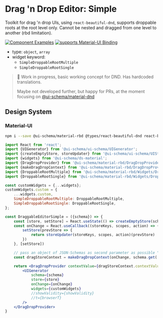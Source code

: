 # Drag 'n Drop Editor: Simple

Toolkit for drag 'n drop UIs, using `react-beautiful-dnd`, supports droppable roots at the root level only. Cannot be nested and dragged from one level to another (rbd limitation).

[![Component Examples](https://img.shields.io/badge/Examples-green?labelColor=1d3d39&color=1a6754&logoColor=ffffff&style=flat-square&logo=plex)](#demo-ui-generator) [![supports Material-UI Binding](https://img.shields.io/badge/Material-green?labelColor=1a237e&color=0d47a1&logoColor=ffffff&style=flat-square&logo=material-ui)](#material-ui)

- type: `object`, `array`
- widget keyword:
    - `SimpleDroppableRootMultiple`
    - `SimpleDroppableRootSingle`

> 🚧 Work in progress, basic working concept for DND. Has hardcoded translations.
>
> Maybe not developed further, but happy for PRs, at the moment focusing on [@ui-schema/material-dnd](/docs/widgets/Drag-n-Drop-Editor)

## Design System

### Material-UI

```bash
npm i --save @ui-schema/material-rbd @types/react-beautiful-dnd react-beautiful-dnd
```

```jsx
import React from 'react';
import {UIGenerator} from '@ui-schema/ui-schema/UIGenerator';
import {createEmptyStore, storeUpdater} from '@ui-schema/ui-schema/UIStore';
import {widgets} from '@ui-schema/ds-material';
import {DragDropProvider} from '@ui-schema/material-rbd/DragDropProvider/DragDropProvider';
import {makeDragDropContext} from '@ui-schema/material-rbd/DragDropProvider/makeDragDropContext';
import {DroppableRootMultiple} from '@ui-schema/material-rbd/Widgets/DroppableRootMultiple';
import {DroppableRootSingle} from '@ui-schema/material-rbd/Widgets/DroppableRootSingle';

const customWidgets = {...widgets};
customWidgets.custom = {
    ...widgets.custom,
    SimpleDroppableRootMultiple: DroppableRootMultiple,
    SimpleDroppableRootSingle: DroppableRootSingle,
};

const DraggableEditorSimple = ({schema}) => {
    const [store, setStore] = React.useState(() => createEmptyStore(schema.get('type')))
    const onChange = React.useCallback((storeKeys, scopes, action) => {
        setStore(prevStore => {
            return storeUpdater(storeKeys, scopes, action)(prevStore)
        })
    }, [setStore])

    // pass an object of JSON-Schemas as second parameter as possible "blocks to select"
    const dragStoreContext = makeDragDropContext(onChange, schema.get('$defs') || schema.get('definitions'))

    return <DragDropProvider contextValue={dragStoreContext.contextValue}>
        <UIGenerator
            schema={schema}
            store={store}
            onChange={onChange}
            widgets={customWidgets}
            //showValidity={showValidity}
            //t={browserT}
        />
    </DragDropProvider>
}
```
